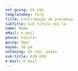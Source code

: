 ```yaml
---
not-going: Vô não
templateKey: form
title: Confirmação de presença
subTitle: sub titulo sei la
name: Nome
eMail: e-mail
phone: Celular
going: Opa!
maybe: Se pá
notGoing: Vô não, pokas
sub-title: AIN AIN
e-mail: E-mail
---
```


